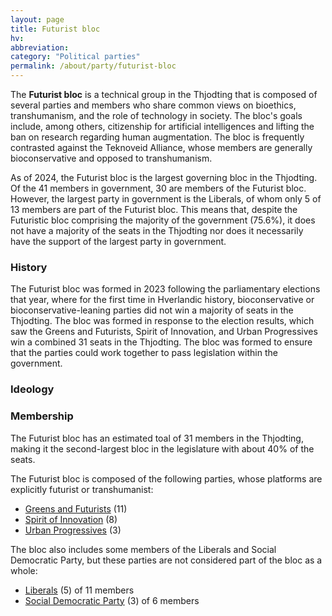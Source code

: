 ```yaml
---
layout: page
title: Futurist bloc
hv: 
abbreviation: 
category: "Political parties"
permalink: /about/party/futurist-bloc
---
```


The **Futurist bloc** is a technical group in the Thjodting that is composed of several parties and members who share common views on bioethics, transhumanism, and the role of technology in society. The bloc's goals include, among others, citizenship for artificial intelligences and lifting the ban on research regarding human augmentation. The bloc is frequently contrasted against the Teknoveid Alliance, whose members are generally bioconservative and opposed to transhumanism.

As of 2024, the Futurist bloc is the largest governing bloc in the Thjodting. Of the 41 members in government, 30 are members of the Futurist bloc. However, the largest party in government is the Liberals, of whom only 5 of 13 members are part of the Futurist bloc. This means that, despite the Futuristic bloc comprising the majority of the government (75.6%), it does not have a majority of the seats in the Thjodting nor does it necessarily have the support of the largest party in government.


### History
The Futurist bloc was formed in 2023 following the parliamentary elections that year, where for the first time in Hverlandic history, bioconservative or bioconservative-leaning parties did not win a majority of seats in the Thjodting. The bloc was formed in response to the election results, which saw the Greens and Futurists, Spirit of Innovation, and Urban Progressives win a combined 31 seats in the Thjodting. The bloc was formed to ensure that the parties could work together to pass legislation within the government.

### Ideology


### Membership
The Futurist bloc has an estimated toal of 31 members in the Thjodting, making it the second-largest bloc in the legislature with about 40% of the seats.

The Futurist bloc is composed of the following parties, whose platforms are explicitly futurist or transhumanist:

* <span class="party-stripe party-gfu"></span><a href="{{ '/about/party/gfu' | relative_url }}">Greens and Futurists</a> (11)
* <span class="party-stripe party-sv"></span><a href="{{ '/about/party/ai' | relative_url }}">Spirit of Innovation</a> (8)
* <span class="party-stripe party-sf"></span><a href="{{ '/about/party/sf' | relative_url }}">Urban Progressives</a> (3)

The bloc also includes some members of the Liberals and Social Democratic Party, but these parties are not considered part of the bloc as a whole:

* <span class="party-stripe party-fm"></span><a href="{{ '/about/party/fm' | relative_url }}">Liberals</a> (5) of 11 members
* <span class="party-stripe party-sdf"></span><a href="{{ '/about/party/sdf' | relative_url }}">Social Democratic Party</a> (3) of 6 members



